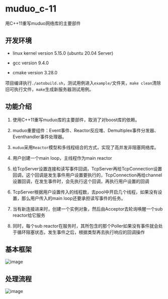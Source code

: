 # muduo_c-11
用C++11重写muduo网络库的主要部件

## 开发环境

-   linux kernel version 5.15.0 (ubuntu 20.04 Server)

-   gcc version 9.4.0

-   cmake version 3.28.0

项目编译执行`./aotobuild.sh`，测试用例进入`example/`文件夹，`make clean`清除旧可执行文件，`make`生成新服务器测试用例。

## 功能介绍

  1. 使用C++11重写muduo库的主要部件，取消了对boost库的依赖。

  2. muduo重要组件：Event事件、Reactor反应堆、Demultiplex事件分发器、Eventhandler事件处理器。

  3. `muduo`采用`Reactor`模型和多线程结合的方式，实现了高并发非阻塞网络库。

  4. 用户创建一个main loop，主线程作为main reactor

  5. 给TcpServer设置连接和读写事件回调，TcpServer再给TcpConnection设置回调，这个回调是发生事件用户设置要执行的，TcpConnection再给channel设置回调，在发生事件时，会先执行这个回调，再执行用户设置的回调

  6. TcpServer根据用户设置传入的线程数，去pool中开启几个线程，如果没有设置，那么用户传入的main loop还要承担读写事件的任务。

  7. 当有新连接进来时，创建一个实例对象，然后由Acceptor去轮询唤醒一个sub reactor给它服务

  8. 同时，每个sub reactor在服务时，其所包含的那个Poller如果没有事件就会处于循环阻塞状态，发生事件之后，根据类型再去执行响应的回调操作

## 基本框架

![image](https://github.com/qwert123q/muduo_c-11/assets/53610632/02e93ac2-5e06-4b8b-93a6-8d1464d0f227)


## 处理流程

![image](https://github.com/qwert123q/muduo_c-11/assets/53610632/f513a826-c089-47ee-92d6-6d914d3c3822)
